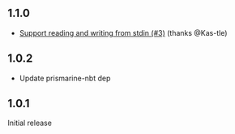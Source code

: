 ## 1.1.0
* [Support reading and writing from stdin (#3)](https://github.com/extremeheat/nbt-dump/commit/457a0883f39eb92672f86305a8fbb1ad13d32b82) (thanks @Kas-tle)

## 1.0.2
* Update prismarine-nbt dep

## 1.0.1

Initial release
